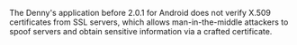 The Denny's application before 2.0.1 for Android does not verify X.509 certificates from SSL servers, which allows man-in-the-middle attackers to spoof servers and obtain sensitive information via a crafted certificate.
